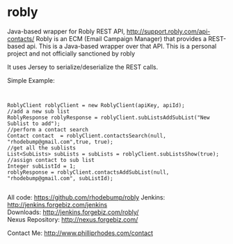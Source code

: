 # robly
Java-based wrapper for Robly REST API, http://support.robly.com/api-contacts/
Robly is an ECM (Email Campaign Manager) that provides a REST-based api.
This is a Java-based wrapper over that API.
This is a personal project and not officially sanctioned by robly

It uses Jersey to serialize/deserialize the REST calls.

	
Simple Example:
```


RoblyClient roblyClient = new RoblyClient(apiKey, apiId);
//add a new sub list
RoblyResponse roblyResponse = roblyClient.subListsAddSubList("New Sublist to add");
//perform a contact search
Contact contact  = roblyClient.contactsSearch(null, "rhodebump@gmail.com",true, true);
//get all the sublists
List<SubLists> subLists = subLists = roblyClient.subListsShow(true);
//assign contact to sub list
Integer subListId = 1;
roblyResponse = roblyClient.contactsAddSubList(null, "rhodebump@gmail.com", subListId);


```

All code: https://github.com/rhodebump/robly 
Jenkins:  http://jenkins.forgebiz.com/jenkins    
Downloads:  http://jenkins.forgebiz.com/robly/  
Nexus Repository:  http://nexus.forgebiz.com/ 

Contact Me:  http://www.philliprhodes.com/contact
